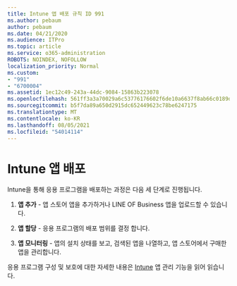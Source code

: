 ```yaml
---
title: Intune 앱 배포 규칙 ID 991
ms.author: pebaum
author: pebaum
ms.date: 04/21/2020
ms.audience: ITPro
ms.topic: article
ms.service: o365-administration
ROBOTS: NOINDEX, NOFOLLOW
localization_priority: Normal
ms.custom:
- "991"
- "6700004"
ms.assetid: 1ec12c49-243a-44dc-9084-15863b223078
ms.openlocfilehash: 561ff3a3a70029a6c53776176602f6de10a6637f8ab66c0189d7584220316e87
ms.sourcegitcommit: b5f7da89a650d2915dc652449623c78be6247175
ms.translationtype: MT
ms.contentlocale: ko-KR
ms.lasthandoff: 08/05/2021
ms.locfileid: "54014114"
---
```

# <a name="intune-app-deployment"></a>Intune 앱 배포

Intune을 통해 응용 프로그램을 배포하는 과정은 다음 세 단계로 진행됩니다.
  
1. **앱 추가** - 앱 스토어 앱을 추가하거나 LINE OF Business 앱을 업로드할 수 있습니다.

2. **앱 할당** - 응용 프로그램의 배포 범위를 결정 합니다.

3. **앱 모니터링** - 앱의 설치 상태를 보고, 검색된 앱을 나열하고, 앱 스토어에서 구매한 앱을 관리합니다.

응용 프로그램 구성 및 보호에 대한 자세한 내용은 [Intune](https://docs.microsoft.com/intune/app-management) 앱 관리 기능을 읽어 읽습니다.
  